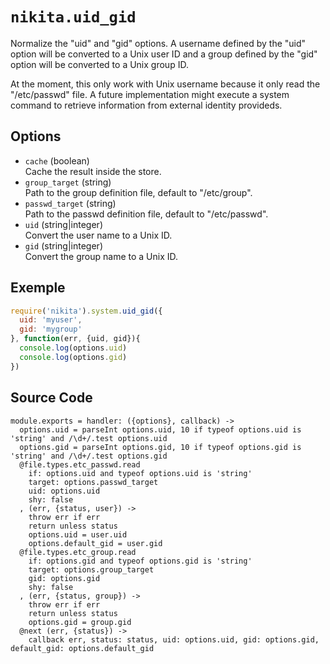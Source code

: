 
# `nikita.uid_gid`

Normalize the "uid" and "gid" options. A username defined by the "uid" option will
be converted to a Unix user ID and a group defined by the "gid" option will
be converted to a Unix group ID.    

At the moment, this only work with Unix username because it only read the
"/etc/passwd" file. A future implementation might execute a system command to
retrieve information from external identity provideds.   

## Options

* `cache` (boolean)   
  Cache the result inside the store.
* `group_target` (string)   
  Path to the group definition file, default to "/etc/group".
* `passwd_target` (string)   
  Path to the passwd definition file, default to "/etc/passwd".
* `uid` (string|integer)   
  Convert the user name to a Unix ID.
* `gid` (string|integer)   
  Convert the group name to a Unix ID.

## Exemple

```js
require('nikita').system.uid_gid({
  uid: 'myuser',
  gid: 'mygroup'
}, function(err, {uid, gid}){
  console.log(options.uid)
  console.log(options.gid)
})
```

## Source Code

    module.exports = handler: ({options}, callback) ->
      options.uid = parseInt options.uid, 10 if typeof options.uid is 'string' and /\d+/.test options.uid
      options.gid = parseInt options.gid, 10 if typeof options.gid is 'string' and /\d+/.test options.gid
      @file.types.etc_passwd.read
        if: options.uid and typeof options.uid is 'string'
        target: options.passwd_target
        uid: options.uid
        shy: false
      , (err, {status, user}) ->
        throw err if err
        return unless status
        options.uid = user.uid
        options.default_gid = user.gid
      @file.types.etc_group.read
        if: options.gid and typeof options.gid is 'string'
        target: options.group_target
        gid: options.gid
        shy: false
      , (err, {status, group}) ->
        throw err if err
        return unless status
        options.gid = group.gid
      @next (err, {status}) ->
        callback err, status: status, uid: options.uid, gid: options.gid, default_gid: options.default_gid 
